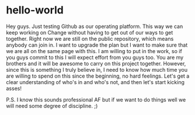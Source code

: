 # hello-world
Hey guys. Just testing Github as our operating platform. This way we can keep working on Change without having to get out of our ways to get together. Right now we are still on the public repository, which means anybody can join in. I want to upgrade the plan but I want to make sure that we are all on the same page with this. I am willing to put in the work, so if you guys commit to this I will expect effort from you guys too. You are my brothers and it will be awesome to carry on this project together. However, since this is something I truly believe in, I need to know how much time you are willing to spend on this since the beginning, no hard feelings. Let's get a clear understanding of who's in and who's not, and then let's start kicking asses!


P.S. I know this sounds professional AF but if we want to do things well we will need some degree of discipline. ;)
